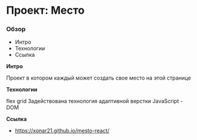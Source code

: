 # Проект: Место

### Обзор

* Интро
* Технологии
* Ссылка

**Интро**

Проект в котором каждый может создать свое место на этой странице

**Технологии**

flex
grid
Задействована технология адаптивной верстки
JavaScript - DOM

**Ссылка**

* https://xonar21.github.io/mesto-react/